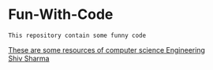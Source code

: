 # Fun-With-Code
```This repository contain some funny code```<br>

[These are some resources of computer science Engineering](https://docs.google.com/spreadsheets/d/1BD8BJJUNaX63m2QmySWMGDp71nx4W4MyyiIBlfMoN3Q/htmlview?sle=true)<br>
[Shiv Sharma](https://Shiv-sharma-111.github.io)
